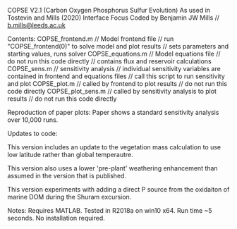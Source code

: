 COPSE V2.1 (Carbon Oxygen Phosphorus Sulfur Evolution)
As used in Tostevin and Mills (2020) Interface Focus
Coded by Benjamin JW Mills // b.mills@leeds.ac.uk

Contents:
COPSE_frontend.m // Model frontend file // run "COPSE_frontend(0)" to solve model and plot results // sets parameters and starting values, runs solver
COPSE_equations.m // Model equations file // do not run this code directly // contains flux and reservoir calculations
COPSE_sens.m // sensitivity analysis // individual sensitivity variables are contained in frontend and equations files // call this script to run sensitivity and plot
COPSE_plot.m // called by frontend to plot results // do not run this code directly
COPSE_plot_sens.m // called by sensitivity analysis to plot results // do not run this code directly

Reproduction of paper plots:
Paper shows a standard sensitivity analysis over 10,000 runs. 

Updates to code:

This version includes an update to the vegetation mass calculation to use low latitude rather than global temperautre.

This version also uses a lower 'pre-plant' weathering enhancement than assumed in the version that is published.

This version experiments with adding a direct P source from the oxidaiton of marine DOM during the Shuram excursion.


Notes:
Requires MATLAB. Tested in R2018a on win10 x64. Run time ~5 seconds. No installation required.
